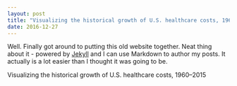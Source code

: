 ```yaml
---
layout: post
title: "Visualizing the historical growth of U.S. healthcare costs, 1960–2015"
date: 2016-12-27
---
```


Well. Finally got around to putting this old website together. Neat thing about it - powered by [Jekyll](http://jekyllrb.com) and I can use Markdown to author my posts. It actually is a lot easier than I thought it was going to be.

Visualizing the historical growth of U.S. healthcare costs, 1960–2015
